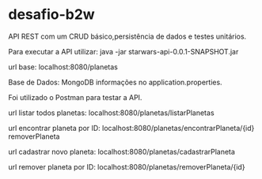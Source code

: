 # desafio-b2w

API REST com um CRUD básico,persistência de dados e testes unitários.

Para executar a API utilizar: java -jar starwars-api-0.0.1-SNAPSHOT.jar

url base: localhost:8080/planetas

Base de Dados: MongoDB informações no application.properties.

Foi utilizado o Postman para testar a API.

url listar todos planetas: localhost:8080/planetas/listarPlanetas

url encontrar planeta por ID: localhost:8080/planetas/encontrarPlaneta/{id}   removerPlaneta

url cadastrar novo planeta: localhost:8080/planetas/cadastrarPlaneta

url remover planeta por ID: localhost:8080/planetas/removerPlaneta/{id}
